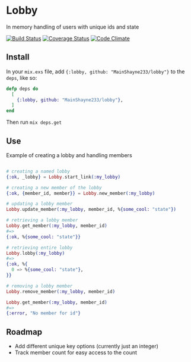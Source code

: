 # Lobby

In memory handling of users with unique ids and state

[![Build Status](https://travis-ci.org/MainShayne233/lobby.svg?branch=master)](https://travis-ci.org/MainShayne233/lobby)
[![Coverage Status](https://coveralls.io/repos/github/MainShayne233/lobby/badge.svg?branch=master)](https://coveralls.io/github/MainShayne233/lobby?branch=master)
[![Code Climate](https://codeclimate.com/github/MainShayne233/executor/badges/gpa.svg)](https://codeclimate.com/github/MainShayne233/executor)


## Install
In your `mix.exs` file, add `{:lobby, github: "MainShayne233/lobby"}` to the `deps`, like so:
```elixir
defp deps do
  [
    {:lobby, github: "MainShayne233/lobby"},
  ]
end
```
Then run `mix deps.get`


## Use

Example of creating a lobby and handling members
```elixir

# creating a named lobby
{:ok, _lobby} = Lobby.start_link(:my_lobby)

# creating a new member of the lobby
{:ok, {member_id, member}} = Lobby.new_member(:my_lobby)

# updating a lobby member
Lobby.update_member(:my_lobby, member_id, %{some_cool: "state"})

# retrieving a lobby member
Lobby.get_member(:my_lobby, member_id)
#=>
{:ok, %{some_cool: "state"}}

# retrieving entire lobby
Lobby.lobby(:my_lobby)
#=>
{:ok, %{
  0 => %{some_cool: "state"},
}}

# removing a lobby member
Lobby.remove_member(:my_lobby, member_id)

Lobby.get_member(:my_lobby, member_id)
#=>
{:error, "No member for id"}
```

## Roadmap

- Add different unique key options (currently just an integer)
- Track member count for easy access to the count
